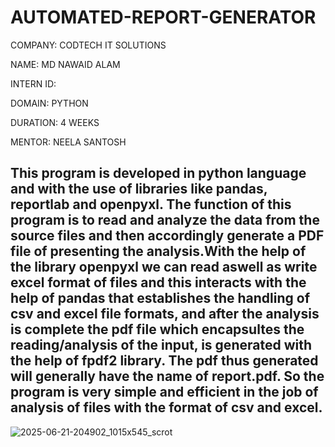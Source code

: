
# AUTOMATED-REPORT-GENERATOR

COMPANY: CODTECH IT SOLUTIONS

NAME: MD NAWAID ALAM

INTERN ID:

DOMAIN: PYTHON

DURATION: 4 WEEKS

MENTOR: NEELA SANTOSH

## This program is developed in python language and with the use of libraries like pandas, reportlab and openpyxl. The function of this program is to read and analyze the data from the source files and then accordingly generate a PDF file of presenting the analysis.With the help of the library openpyxl we can read aswell as write excel format of files and this interacts with the help of pandas that establishes the handling of csv and excel file formats, and after the analysis is complete the pdf file which encapsultes the reading/analysis of the input, is generated with the help of fpdf2 library. The pdf thus generated will generally have the name of report.pdf. So the program is very simple and efficient in the job of analysis of files with the format of csv and excel.
![2025-06-21-204902_1015x545_scrot](https://github.com/user-attachments/assets/4f38f3cd-e1e1-468a-a4e7-87b04eb9db79)
